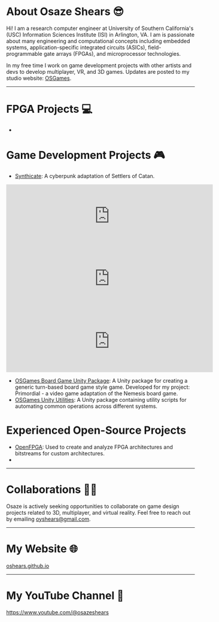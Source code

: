 # About Osaze Shears 😎

Hi! I am a research computer engineer at University of Southern California's (USC) Information Sciences Institute (ISI) in Arlington, VA. I am is passionate about many engineering and computational concepts including embedded systems, application-specific integrated circuits (ASICs), field-programmable gate arrays (FPGAs), and microprocessor technologies.


In my free time I work on game development projects with other artists and devs to develop multiplayer, VR, and 3D games. Updates are posted to my studio website: [OSGames](https://oshears.github.io/osgames/).

-------

# FPGA Projects 💻
- 

# Game Development Projects 🎮
- [Synthicate](https://github.com/oshears/Synthicate): A cyberpunk adaptation of Settlers of Catan.

<iframe frameborder="0" src="https://itch.io/embed/2585864" width="552" height="167"><a href="https://oshears.itch.io/synthicate">Synthicate by Osaze Shears</a></iframe>

<iframe frameborder="0" src="https://itch.io/embed/3287325" width="552" height="167"><a href="https://oshears.itch.io/lonnies-fishtank">Lonnies Fishtank by Osaze Shears</a></iframe>

<iframe frameborder="0" src="https://itch.io/embed/2697391" width="552" height="167"><a href="https://oshears.itch.io/skeleton-hell">Skeleton Hell by Osaze Shears</a></iframe>

 
- [OSGames Board Game Unity Package](https://github.com/oshears/boardgame/): A Unity package for creating a generic turn-based board game style game. Developed for my project: Primordial - a video game adaptation of the Nemesis board game. 
- [OSGames Unity Utilities](https://github.com/oshears/com.osgames.utilities): A Unity package containing utility scripts for automating common operations across different systems.

# Experienced Open-Source Projects
- [OpenFPGA](https://github.com/oshears/OpenFPGA): Used to create and analyze FPGA architectures and bitstreams for custom architectures.
- 

-------

# Collaborations 🤝🏽
Osaze is actively seeking opportunities to collaborate on game design projects related to 3D, multiplayer, and virtual reality. Feel free to reach out by emailing [oyshears@gmail.com](mailto:oyshears@gmail.com).

-------

# My Website 🌐
[oshears.github.io](https://oshears.github.io)

-------

# My YouTube Channel 🎥
https://www.youtube.com/@osazeshears


